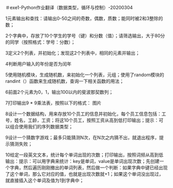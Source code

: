 ＃exe1-Python作业翻译（数据类型，循环与控制）-20200304

1元素输出和查找：请输出0-50之间的奇数，偶数，质数；能同时被2和3整除的数；

2个字典中，存放了10个学生的学号（键）和分数（值）；请筛选输出，大于80分的同学（按照格式：学号：分数）；

3定义2个列表，并初始化；发现这2个列表中，相同的元素并输出；

4判断用户输入的年份是否为闰年

5使用随机模块，生成随机数，来初始化一个列表，元组；使用了random模块的randint（）函数来生成随机数，查询一下相关函数的用法；

6前面2个元素为0，1，输出100以内的斐波那契数列；

7打印输出9 * 9乘法表，按照以下的格式： 图片

8设计一个数据结构，用来存放10个员工的信息并初始化，每个员工信息包括：工号，姓名，工龄，工资；将这10个员工，按照工资从高到低打印输出；提示：可以组合使用我们的序列数据类型；

9设计一个猜数字游戏；最多只能猜测N次，在N次之内猜不出，就退出程序，提示猜测失败；

10给定一段英文文本，统计每个单词出现的次数；打印输出，按照词频从高到低输出：提示：可以用字典来统计：key是单词，value是单词出现次数；先创建一个字典，然后遍历刚刚撤出的单词列表，然后做一个判断：如果字典中键已经出现了这个单词，那么它对应的值，也就是出现次数就+1；如果这个单词没出现过，就直接插入这个单词及值为1到字典中；
